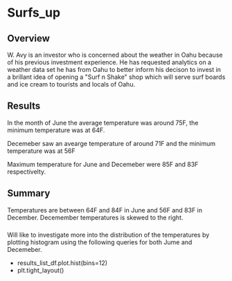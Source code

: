 # Surfs_up

## Overview

W. Avy is an investor who is concerned about the weather in Oahu because of his previous investment experience. He has requested analytics on a weather data set he has from Oahu to better inform his decison to invest in a brillant idea of opening a "Surf n Shake" shop which will serve surf boards and ice cream to tourists and locals of Oahu.


## Results

In the month of June the average temperature was around 75F, the minimum temperature was at 64F.

Decemeber saw an avearge temperature of around 71F and the minimum temperature was at 56F

Maximum temperature for June and Decemeber were 85F and 83F respectivelty. 


## Summary

Temperatures are between 64F and 84F in June and 56F and 83F in December. Decemember temperatures is skewed to the right.

### 
Will like to investigate more into the distribution of the temperatures by plotting histogram using the following queries for both Jume and Decemeber.

* results_list_df.plot.hist(bins=12)
* plt.tight_layout()
